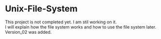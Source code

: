 # Unix-File-System
This project is not completed yet. I am stil working on it. <br/> 
I will explain how the file system works and how to use the file system later. <br/>
Version_02 was added.